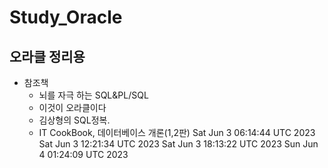 # Study_Oracle

## 오라클 정리용

* 참조책
  * 뇌를 자극 하는 SQL&PL/SQL
  * 이것이 오라클이다
  * 김상형의 SQL정복.
  * IT CookBook, 데이터베이스 개론(1,2판)
Sat Jun  3 06:14:44 UTC 2023
Sat Jun  3 12:21:34 UTC 2023
Sat Jun  3 18:13:22 UTC 2023
Sun Jun  4 01:24:09 UTC 2023
